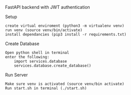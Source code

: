 FastAPI backend with JWT authentication


Setup

    create virtual enviroment (python3 -m virtualenv venv)
    run venv (source venv/bin/activate)
    install dependancies (pip3 install -r requirements.txt)
    
Create Database

    Open python shell in terminal 
    enter the following:
        import services.database
        services.database.create_database()

Run Server

    Make sure venv is activated (source venv/bin activate)
    Run start.sh in terminal (./start.sh)